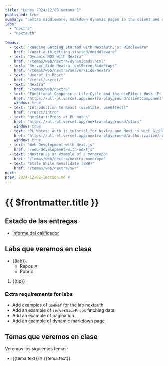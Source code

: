 ```yaml
---
title: "Lunes 2024/12/09 semana C"
published: true
summary: "nextra middleware, markdown dynamic pages in the client and server, next-auth"
labs: 
  - "nextra" 
  - "nextauth" 
  
temas: 
  - text: "Reading Getting Started with NextAuth.js: Middleware"
    href: "/next-auth-getting-started/#middleware"    
  - text: "Dynamic MDX with Nextra"
    href: "/temas/web/nextra/dynamicmdx.html"
  - text: "Server Side Nextra: getServerSideProps"
    href: "/temas/web/nextra/server-side-nextra"
  - text: "Useref in React"
    href: "/react/useref/"
  - text: "Nextra"
    href: "/temas/web/nextra"
  - text: "Functional Components Life Cycle and the useEffect Hook (PL notes)"
    href: "https://ull-pl.vercel.app/nextra-playground/clientComponent"
    window: true
  - text: "Introduction to React (useState, useEffect)"
    href: "/react/intro"
  - text: "getStaticProps at PL notes"
    href: "https://ull-pl.vercel.app/nextra-playground/stars"
    window: true
  - text: "PL Notes: Auth.js tutorial for Nextra and Next.js with GitHub"
    href: "https://ull-pl.vercel.app/nextra-playground/authorization/next-auth-tutorial"
    window: true
  - text: "Web Development with Next.js"
    href: "/web-development-with-nextjs"
  - text: "Nextra as an example of a monorepo"
    href: "/temas/web/nextra/nextra-monorepo"
  - text: "Stale While Revalidate (SWR)"
    href: "/temas/web/nextra/swr"
next: 
prev: 2024-12-02-leccion.md # 
---
```


# {{ $frontmatter.title }}

## Estado de las entregas

* [Informe del calificador](https://campusdoctoradoyposgrado2425.ull.es/grade/report/grader/index.php?id=2425110680)


## Labs que veremos en clase


<ul>
  <li  v-for="(lab, index) in $frontmatter.labs" :key="index"> <a :href="'/practicas/'+lab">{{lab}}</a>.
    <ul>
      <li v-if="lab != 'nextauth'" ><a :href="'https://github.com/orgs/ULL-MII-SYTWS-2425/repositories?q='+lab" target="_blank">Repos ↗</a>.</li>
      <li><a :href="'/practicas/'+lab+'.html#rubrica'">Rubric</a></li>
    </ul>
  </li>
</ul>

<ol>
<li v-for="(tip, index) in $frontmatter.intro2sd" :key="index">{{tip}}</li>
</ol>

### Extra requirements for labs

- Add examples of `useRef` for the lab [nextauth](/practicas/nextauth.html#rubrica)
- Add an example of `serverSideProps`  fetching data 
- Add an example of pagination 
- Add an example of dynamic markdown page 
 
## Temas que veremos en clase

Veremos los siguientes temas:
<ul>
    <li  v-for="(tema, index) in $frontmatter.temas" :key="index">
    <a v-if="tema.window" :href="tema.href" target="_blank">{{tema.text}}↗</a> 
    <a v-else :href="tema.href">{{tema.text}}</a>
    </li>
</ul>

